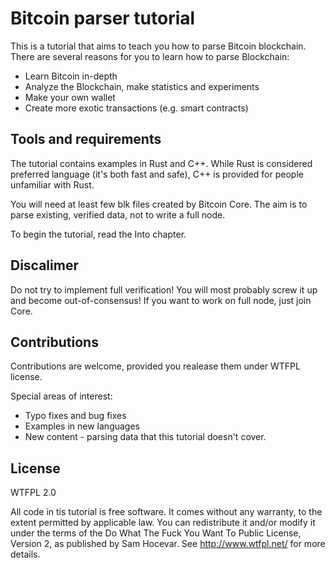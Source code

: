 Bitcoin parser tutorial
=======================

This is a tutorial that aims to teach you how to parse Bitcoin blockchain.
There are several reasons for you to learn how to parse Blockchain:

* Learn Bitcoin in-depth
* Analyze the Blockchain, make statistics and experiments
* Make your own wallet
* Create more exotic transactions (e.g. smart contracts)

Tools and requirements
----------------------

The tutorial contains examples in Rust and C++. While Rust is considered
preferred language (it's both fast and safe), C++ is provided for people
unfamiliar with Rust.

You will need at least few blk files created by Bitcoin Core. The aim is to
parse existing, verified data, not to write a full node.

To begin the tutorial, read the Into chapter.

Discalimer
----------

Do not try to implement full verification! You will most probably screw it up
and become out-of-consensus! If you want to work on full node, just join Core.

Contributions
-------------

Contributions are welcome, provided you realease them under WTFPL license.

Special areas of interest:

* Typo fixes and bug fixes
* Examples in new languages
* New content - parsing data that this tutorial doesn't cover.

License
-------

WTFPL 2.0

All code in tis tutorial is free software. It comes without any warranty, to
the extent permitted by applicable law. You can redistribute it and/or modify it
under the terms of the Do What The Fuck You Want To Public License, Version 2,
as published by Sam Hocevar. See http://www.wtfpl.net/ for more details.
